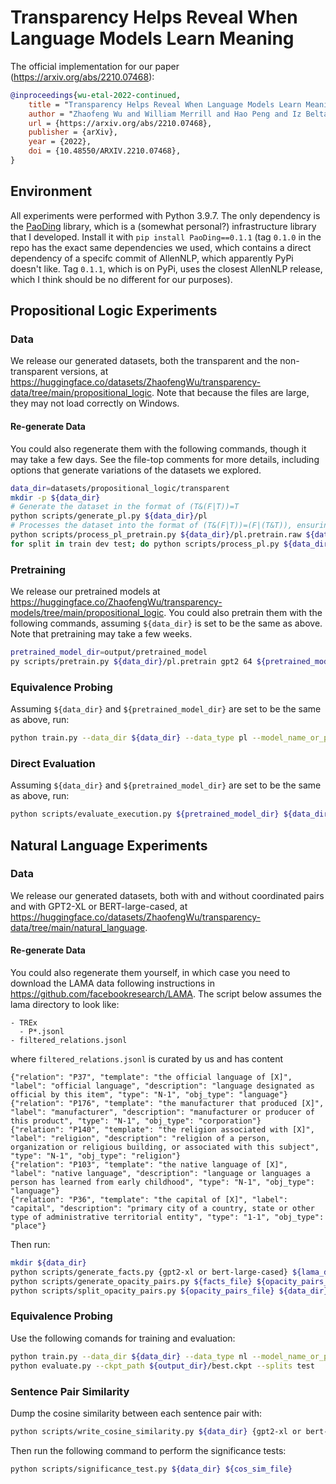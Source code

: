 # Transparency Helps Reveal When Language Models Learn Meaning

The official implementation for our paper (https://arxiv.org/abs/2210.07468):

```bibtex
@inproceedings{wu-etal-2022-continued,
    title = "Transparency Helps Reveal When Language Models Learn Meaning",
    author = "Zhaofeng Wu and William Merrill and Hao Peng and Iz Beltagy and Noah A. Smith",
    url = {https://arxiv.org/abs/2210.07468},
    publisher = {arXiv},
    year = {2022},
    doi = {10.48550/ARXIV.2210.07468},
}
```

## Environment

All experiments were performed with Python 3.9.7. The only dependency is the [PaoDing](https://github.com/ZhaofengWu/PaoDing) library, which is a (somewhat personal?) infrastructure library that I developed. Install it with `pip install PaoDing==0.1.1` (tag `0.1.0` in the repo has the exact same dependencies we used, which contains a direct dependency of a specifc commit of AllenNLP, which apparently PyPi doesn't like. Tag `0.1.1`, which is on PyPi, uses the closest AllenNLP release, which I think should be no different for our purposes).

## Propositional Logic Experiments

### Data

We release our generated datasets, both the transparent and the non-transparent versions, at https://huggingface.co/datasets/ZhaofengWu/transparency-data/tree/main/propositional_logic. Note that because the files are large, they may not load correctly on Windows.

#### Re-generate Data

You could also regenerate them with the following commands, though it may take a few days. See the file-top comments for more details, including options that generate variations of the datasets we explored.

```bash
data_dir=datasets/propositional_logic/transparent
mkdir -p ${data_dir}
# Generate the dataset in the format of (T&(F|T))=T
python scripts/generate_pl.py ${data_dir}/pl
# Processes the dataset into the format of (T&(F|T))=(F|(T&T)), ensuring grounding
python scripts/process_pl_pretrain.py ${data_dir}/pl.pretrain.raw ${data_dir}/pl.pretrain 2 819200000
for split in train dev test; do python scripts/process_pl.py ${data_dir}/pl.${split}.raw ${data_dir}/pl.${split}; done
```

### Pretraining

We release our pretrained models at https://huggingface.co/ZhaofengWu/transparency-models/tree/main/propositional_logic. You could also pretrain them with the following commands, assuming `${data_dir}` is set to be the same as above. Note that pretraining may take a few weeks.

```bash
pretrained_model_dir=output/pretrained_model
py scripts/pretrain.py ${data_dir}/pl.pretrain gpt2 64 ${pretrained_model_dir}  # or change to roberta-base
```

### Equivalence Probing

Assuming `${data_dir}` and `${pretrained_model_dir}` are set to be the same as above, run:

```bash
python train.py --data_dir ${data_dir} --data_type pl --model_name_or_path ${pretrained_model_dir}/checkpoint-100000 --tokenizer custom --pooling_mode {last or avg or attn_k, depending on the model type and ±attn, see our paper} {add --scalar_mix for MLM, see our paper} --batch_size 8 --lr 0.00001 --warmup_steps 1000 --output_dir ${output_dir} --epochs 3 --clip_norm 1.0
```

### Direct Evaluation

Assuming `${data_dir}` and `${pretrained_model_dir}` are set to be the same as above, run:

```bash
python scripts/evaluate_execution.py ${pretrained_model_dir} ${data_dir}/pl.test.raw 32
```

## Natural Language Experiments

### Data

We release our generated datasets, both with and without coordinated pairs and with GPT2-XL or BERT-large-cased, at https://huggingface.co/datasets/ZhaofengWu/transparency-data/tree/main/natural_language.

#### Re-generate Data

You could also regenerate them yourself, in which case you need to download the LAMA data following instructions in https://github.com/facebookresearch/LAMA. The script below assumes the lama directory to look like:

```
- TREx
  - P*.jsonl
- filtered_relations.jsonl
```

where `filtered_relations.jsonl` is curated by us and has content

```
{"relation": "P37", "template": "the official language of [X]", "label": "official language", "description": "language designated as official by this item", "type": "N-1", "obj_type": "language"}
{"relation": "P176", "template": "the manufacturer that produced [X]", "label": "manufacturer", "description": "manufacturer or producer of this product", "type": "N-1", "obj_type": "corporation"}
{"relation": "P140", "template": "the religion associated with [X]", "label": "religion", "description": "religion of a person, organization or religious building, or associated with this subject", "type": "N-1", "obj_type": "religion"}
{"relation": "P103", "template": "the native language of [X]", "label": "native language", "description": "language or languages a person has learned from early childhood", "type": "N-1", "obj_type": "language"}
{"relation": "P36", "template": "the capital of [X]", "label": "capital", "description": "primary city of a country, state or other type of administrative territorial entity", "type": "1-1", "obj_type": "place"}
```

Then run:

```bash
mkdir ${data_dir}
python scripts/generate_facts.py {gpt2-xl or bert-large-cased} ${lama_dir} ${facts_file}
python scripts/generate_opacity_pairs.py ${facts_file} ${opacity_pairs_file}
python scripts/split_opacity_pairs.py ${opacity_pairs_file} ${data_dir}
```

### Equivalence Probing

Use the following comands for training and evaluation:

```bash
python train.py --data_dir ${data_dir} --data_type nl --model_name_or_path {gpt2-xl or bert-large-cased} --tokenizer pretrained --pooling_mode {last or first, depending on the model type, see our paper} --batch_size 256 --lr 0.00001 --warmup_steps 1000 --output_dir ${output_dir} --epochs 1 --clip_norm 1.0
python evaluate.py --ckpt_path ${output_dir}/best.ckpt --splits test
```

### Sentence Pair Similarity

Dump the cosine similarity between each sentence pair with:

```bash
python scripts/write_cosine_similarity.py ${data_dir} {gpt2-xl or bert-large-cased} ${cos_sim_file}
```

Then run the following command to perform the significance tests:

```bash
python scripts/significance_test.py ${data_dir} ${cos_sim_file}
```
